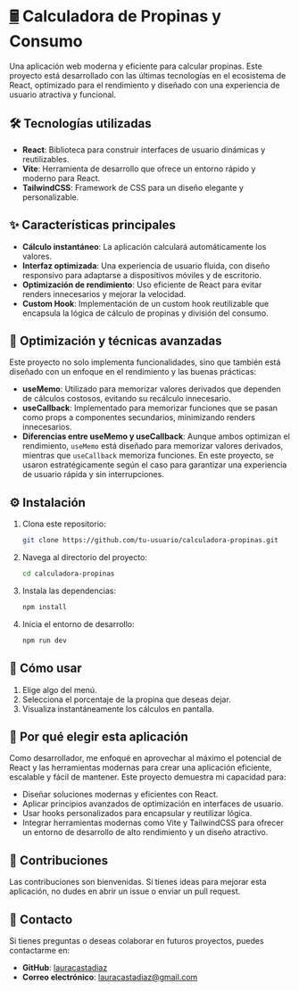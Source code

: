 # <a href='https://emojitool.com/pocket-calculator'>🖩</a> Calculadora de Propinas y Consumo

Una aplicación web moderna y eficiente para calcular propinas. Este proyecto está desarrollado con las últimas tecnologías en el ecosistema de React, optimizado para el rendimiento y diseñado con una experiencia de usuario atractiva y funcional.

## 🛠️ Tecnologías utilizadas

- **React**: Biblioteca para construir interfaces de usuario dinámicas y reutilizables.
- **Vite**: Herramienta de desarrollo que ofrece un entorno rápido y moderno para React.
- **TailwindCSS**: Framework de CSS para un diseño elegante y personalizable.

## ✨ Características principales

- **Cálculo instantáneo**: La aplicación calculará automáticamente los valores.
- **Interfaz optimizada**: Una experiencia de usuario fluida, con diseño responsivo para adaptarse a dispositivos móviles y de escritorio.
- **Optimización de rendimiento**: Uso eficiente de React para evitar renders innecesarios y mejorar la velocidad.
- **Custom Hook**: Implementación de un custom hook reutilizable que encapsula la lógica de cálculo de propinas y división del consumo.

## 🧩 Optimización y técnicas avanzadas

Este proyecto no solo implementa funcionalidades, sino que también está diseñado con un enfoque en el rendimiento y las buenas prácticas:

- **useMemo**: Utilizado para memorizar valores derivados que dependen de cálculos costosos, evitando su recálculo innecesario.
- **useCallback**: Implementado para memorizar funciones que se pasan como props a componentes secundarios, minimizando renders innecesarios.
- **Diferencias entre useMemo y useCallback**: Aunque ambos optimizan el rendimiento, `useMemo` está diseñado para memorizar valores derivados, mientras que `useCallback` memoriza funciones. En este proyecto, se usaron estratégicamente según el caso para garantizar una experiencia de usuario rápida y sin interrupciones.

## ⚙️ Instalación

1. Clona este repositorio:
   ```bash
   git clone https://github.com/tu-usuario/calculadora-propinas.git
   ```

2. Navega al directorio del proyecto:
   ```bash
   cd calculadora-propinas
   ```

3. Instala las dependencias:
   ```bash
   npm install
   ```

4. Inicia el entorno de desarrollo:
   ```bash
   npm run dev
   ```

## 📜 Cómo usar

1. Elige algo del menú.
2. Selecciona el porcentaje de la propina que deseas dejar.
4. Visualiza instantáneamente los cálculos en pantalla.

## 🙌 Por qué elegir esta aplicación

Como desarrollador, me enfoqué en aprovechar al máximo el potencial de React y las herramientas modernas para crear una aplicación eficiente, escalable y fácil de mantener. Este proyecto demuestra mi capacidad para:

- Diseñar soluciones modernas y eficientes con React.
- Aplicar principios avanzados de optimización en interfaces de usuario.
- Usar hooks personalizados para encapsular y reutilizar lógica.
- Integrar herramientas modernas como Vite y TailwindCSS para ofrecer un entorno de desarrollo de alto rendimiento y un diseño atractivo.

## 🐛 Contribuciones

Las contribuciones son bienvenidas. Si tienes ideas para mejorar esta aplicación, no dudes en abrir un issue o enviar un pull request.

## 📩 Contacto

Si tienes preguntas o deseas colaborar en futuros proyectos, puedes contactarme en:

- **GitHub**: [lauracastadiaz](https://github.com/lauracastadiaz/)
- **Correo electrónico**: lauracastadiaz@gmail.com